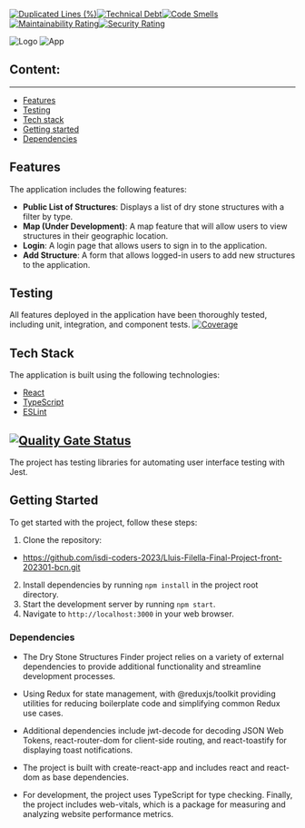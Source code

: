[![Duplicated Lines (%)](https://sonarcloud.io/api/project_badges/measure?project=isdi-coders-2023_Lluis-Filella-Final-Project-front-202301-bcn&metric=duplicated_lines_density)](https://sonarcloud.io/summary/new_code?id=isdi-coders-2023_Lluis-Filella-Final-Project-front-202301-bcn)[![Technical Debt](https://sonarcloud.io/api/project_badges/measure?project=isdi-coders-2023_Lluis-Filella-Final-Project-front-202301-bcn&metric=sqale_index)](https://sonarcloud.io/summary/new_code?id=isdi-coders-2023_Lluis-Filella-Final-Project-front-202301-bcn)[![Code Smells](https://sonarcloud.io/api/project_badges/measure?project=isdi-coders-2023_Lluis-Filella-Final-Project-front-202301-bcn&metric=code_smells)](https://sonarcloud.io/summary/new_code?id=isdi-coders-2023_Lluis-Filella-Final-Project-front-202301-bcn)[![Maintainability Rating](https://sonarcloud.io/api/project_badges/measure?project=isdi-coders-2023_Lluis-Filella-Final-Project-front-202301-bcn&metric=sqale_rating)](https://sonarcloud.io/summary/new_code?id=isdi-coders-2023_Lluis-Filella-Final-Project-front-202301-bcn)[![Security Rating](https://sonarcloud.io/api/project_badges/measure?project=isdi-coders-2023_Lluis-Filella-Final-Project-front-202301-bcn&metric=security_rating)](https://sonarcloud.io/summary/new_code?id=isdi-coders-2023_Lluis-Filella-Final-Project-front-202301-bcn)

![Logo](public\images\DSSF-logo.svg)
![App](https://sfxfnjejlztsnoxyochi.supabase.co/storage/v1/object/public/structures/Captura%20de%20pantalla%202023-03-22%20170016.png)

## Content:

---

- [Features](#features)
- [Testing](#testing)
- [Tech stack](#tech-stack)
- [Getting started](#getting-started)
- [Dependencies](#dependencies)

## Features

The application includes the following features:

- **Public List of Structures**: Displays a list of dry stone structures with a filter by type.
- **Map (Under Development)**: A map feature that will allow users to view structures in their geographic location.
- **Login**: A login page that allows users to sign in to the application.
- **Add Structure**: A form that allows logged-in users to add new structures to the application.

## Testing

All features deployed in the application have been thoroughly tested, including unit, integration, and component tests. [![Coverage](https://sonarcloud.io/api/project_badges/measure?project=isdi-coders-2023_Lluis-Filella-Final-Project-front-202301-bcn&metric=coverage)](https://sonarcloud.io/summary/new_code?id=isdi-coders-2023_Lluis-Filella-Final-Project-front-202301-bcn)

## Tech Stack

The application is built using the following technologies:

- [React](https://reactjs.org/)
- [TypeScript](https://www.typescriptlang.org/)
- [ESLint](https://eslint.org/)

## [![Quality Gate Status](https://sonarcloud.io/api/project_badges/measure?project=isdi-coders-2023_Lluis-Filella-Final-Project-front-202301-bcn&metric=alert_status)](https://sonarcloud.io/summary/new_code?id=isdi-coders-2023_Lluis-Filella-Final-Project-front-202301-bcn)

The project has testing libraries for automating user interface testing with Jest.

## Getting Started

To get started with the project, follow these steps:

1. Clone the repository:

- https://github.com/isdi-coders-2023/Lluis-Filella-Final-Project-front-202301-bcn.git

2. Install dependencies by running `npm install` in the project root directory.
3. Start the development server by running `npm start`.
4. Navigate to `http://localhost:3000` in your web browser.

### Dependencies

- The Dry Stone Structures Finder project relies on a variety of external dependencies to provide additional functionality and streamline development processes.

- Using Redux for state management, with @reduxjs/toolkit providing utilities for reducing boilerplate code and simplifying common Redux use cases.

- Additional dependencies include jwt-decode for decoding JSON Web Tokens, react-router-dom for client-side routing, and react-toastify for displaying toast notifications.

- The project is built with create-react-app and includes react and react-dom as base dependencies.

- For development, the project uses TypeScript for type checking. Finally, the project includes web-vitals, which is a package for measuring and analyzing website performance metrics.
